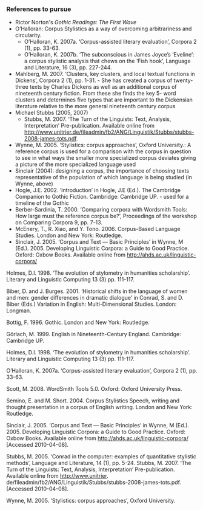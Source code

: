 ### References to pursue
* Rictor Norton's *Gothic Readings: The First Wave*
* O’Halloran: Corpus Stylistics as a way of overcoming arbitrariness and circularity.
    - O’Halloran, K. 2007a. ‘Corpus-assisted literary evaluation’, Corpora 2 (1), pp. 33-63.
    - O’Halloran, K. 2007b. ‘The subconscious in James Joyce’s ‘Eveline’: a corpus stylistic analysis that chews on the ‘Fish hook’, Language and Literature, 16 (3), pp. 227-244.
* Mahlberg, M. 2007. ‘Clusters, key clusters, and local textual functions in Dickens’, Corpora 2 (1), pp. 1-31. - She has created a corpus of twenty-three texts by Charles Dickens as well as an additional corpus of nineteenth century fiction. From these she finds the key 5- word clusters and determines five types that are important to the Dickensian literature relative to the more general nineteenth century corpus
* Michael Stubbs (2005, 2007)
    - Stubbs, M. 2007. ‘The Turn of the Linguists: Text, Analysis, Interpretation’ Pre-publication. Available online from http://www.unitrier.de/fileadmin/fb2/ANG/Linguistik/Stubbs/stubbs-2008-james-tots.pdf.
* Wynne, M. 2005. ‘Stylistics: corpus approaches’, Oxford University.: A reference corpus is used for a comparison with the corpus in question to see in what ways the smaller more specialized corpus deviates giving a picture of the more specialized language used
* Sinclair (2004): designing a corpus, the importance of choosing texts representative of the population of which language is being studied (in Wynne, above)
* Hogle, J.E. 2002. ‘Introduction’ in Hogle, J.E (Ed.). The Cambridge Companion to Gothic Fiction. Cambridge: Cambridge UP. - used for a timeline of the Gothic
* Berber-Sardinia, T. 2000. ‘Comparing corpora with Wordsmith Tools: How large must the reference corpus be?’, Proceedings of the workshop on Comparing Corpora 9, pp. 7-13.
* McEnery, T., R. Xiao, and Y. Tono. 2006. Corpus-Based Language Studies. London and New York: Routledge.
* Sinclair, J. 2005. ‘Corpus and Text — Basic Principles’ in Wynne, M (Ed.). 2005. Developing Linguistic Corpora: a Guide to Good Practice. Oxford: Oxbow Books. Available online from http://ahds.ac.uk/linguistic-corpora/


Holmes, D.I. 1998. ‘The evolution of stylometry in humanities scholarship’. Literary and
Linguistic Computing 13 (3) pp. 111-117.

Biber, D. and J. Burges. 2001. ‘Historical shifts in the language of women and men: gender
differences in dramatic dialogue’ in Conrad, S. and D. Biber (Eds.) Variation in
English: Multi-Dimensional Studies. London: Longman.

Bottig, F. 1996. Gothic. London and New York: Routledge.

Görlach, M. 1999. English in Nineteenth-Century England. Cambridge: Cambridge UP.

Holmes, D.I. 1998. ‘The evolution of stylometry in humanities scholarship’. Literary and
Linguistic Computing 13 (3) pp. 111-117.

O’Halloran, K. 2007a. ‘Corpus-assisted literary evaluation’, Corpora 2 (1), pp. 33-63.

Scott, M. 2008. WordSmith Tools 5.0. Oxford: Oxford University Press.

Semino, E. and M. Short. 2004. Corpus Stylistics Speech, writing and thought presentation in
a corpus of English writing. London and New York: Routledge.

Sinclair, J. 2005. ‘Corpus and Text — Basic Principles’ in Wynne, M (Ed.). 2005.
Developing Linguistic Corpora: a Guide to Good Practice. Oxford: Oxbow Books.
Available online from http://ahds.ac.uk/linguistic-corpora/ [Accessed 2010-04-08].

Stubbs, M. 2005. ‘Conrad in the computer: examples of quantitative stylistic methods’,
Language and Literature, 14 (1), pp. 5-24.
Stubbs, M. 2007. ‘The Turn of the Linguists: Text, Analysis, Interpretation’ Pre-publication.
Available online from http://www.unitrier.
de/fileadmin/fb2/ANG/Linguistik/Stubbs/stubbs-2008-james-tots.pdf. [Accessed
2010-04-08].

Wynne, M. 2005. ‘Stylistics: corpus approaches’, Oxford University.